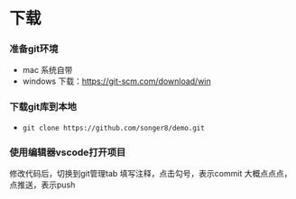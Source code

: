 # 下载
### 准备git环境
- mac 系统自带
- windows 下载：https://git-scm.com/download/win

### 下载git库到本地
- `git clone https://github.com/songer8/demo.git`

### 使用编辑器vscode打开项目
修改代码后，切换到git管理tab
填写注释，点击勾号，表示commit
大概点点点，点推送，表示push